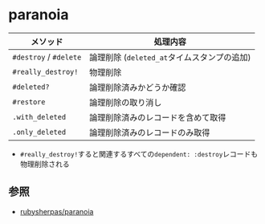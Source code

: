 # paranoia

| メソッド               | 処理内容                                    |
| -                      | -                                           |
| `#destroy` / `#delete` | 論理削除 (`deleted_at`タイムスタンプの追加) |
| `#really_destroy!`     | 物理削除                                    |
| `#deleted?`            | 論理削除済みかどうか確認                    |
| `#restore`             | 論理削除の取り消し                          |
| `.with_deleted`        | 論理削除済みのレコードを含めて取得          |
| `.only_deleted`        | 論理削除済みのレコードのみ取得              |

- `#really_destroy!`すると関連するすべての`dependent: :destroy`レコードも物理削除される

## 参照
- [rubysherpas/paranoia](https://github.com/rubysherpas/paranoia)
